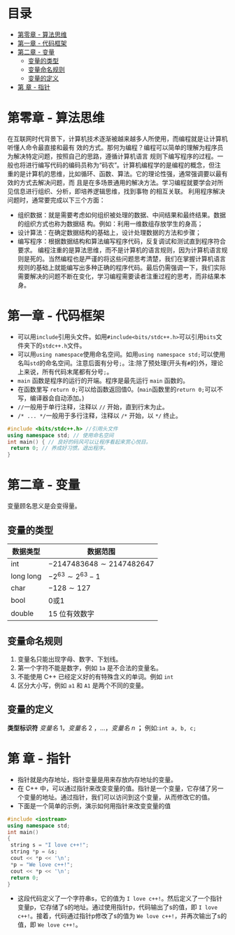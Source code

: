 # 目录

- [第零章 - 算法思维](#第零章---算法思维)
- [第一章 - 代码框架](#第一章---代码框架)
- [第二章 - 变量](#第二章---变量)
  - [变量的类型](#变量的类型)
  - [变量命名规则](#变量命名规则)
  - [变量的定义](#变量的定义)
- [第 章 - 指针](#第-章---指针)

# 第零章 - 算法思维

在互联网时代背景下，计算机技术逐渐被越来越多人所使用，而编程就是让计算机听懂人命令最直接和最有
效的方式。那何为编程？编程可以简单的理解为程序员为解决特定问题，按照自己的思路，遵循计算机语言
规则下编写程序的过程。一般也将进行编写代码的编码员称为“码农”。计算机编程学的是编程的概念，但注
重的是计算机的思维，比如循环、函数、算法。它的理论性强，通常强调要以最有效的方式去解决问题，而
且是在多场景通用的解决方法。学习编程就要学会对所见信息进行组织、分析，即培养逻辑思维，找到事物
的相互关联。
利用程序解决问题时，通常要完成以下三个方面：

- 组织数据：就是需要考虑如何组织被处理的数据、中间结果和最终结果。数据的组织方式也称为数据结
构。例如：利用一维数组存放学生的身高；
- 设计算法：在确定数据结构的基础上，设计处理数据的方法和步骤；
- 编写程序：根据数据结构和算法编写程序代码，反复调试和测试直到程序符合要求。
编程注重的是算法思维，而不是计算机的语言规则，因为计算机语言规则是死的。当然编程也是严谨的将这些问题思考清楚，我们在掌握计算机语言规则的基础上就能编写出多种正确的程序代码。最后仍需强调一下，我们实际需要解决的问题不断在变化，学习编程需要读者注重过程的思考，而非结果本身。

# 第一章 - 代码框架

- 可以用`include`引用头文件。如用`#include<bits/stdc++.h>`可以引用`bits`文件夹下的`stdc++.h`文件。
- 可以用`using namespace`使用命名空间。如用`using namespace std;`可以使用名叫`std`的命名空间。注意后面有分号`;`。注:除了预处理(开头有`#`的)外，理论上来说，所有代码末尾都有分号`;`。
- `main` 函数是程序的运行的开端。程序是最先运行 `main` 函数的。
- 在函数里写 `return 0;`可以给函数返回值0。(`main`函数里的`return 0;`可以不写，编译器会自动添加。)
- `//`一般用于单行注释，注释以 `//` 开始，直到行末为止。
- `/* ... */`一般用于多行注释，注释以 `/*` 开始，以 `*/` 终止。

```cpp
#include <bits/stdc++.h> //引用头文件
using namespace std; // 使用命名空间
int main() { // 良好的码风可以让程序看起来赏心悦目。
 return 0; // 养成好习惯。退出程序。
}
```

# 第二章 - 变量

变量顾名思义是会变得量。

## 变量的类型

| 数据类型  | 数据范围                        |
| --------- | --------------------------   |
| int       | $-2147483648\sim 2147482647$ |
| long long | $-2^{63} \sim 2^{63}-1$      |
| char      | $-128 \sim 127$              |
| bool      | 0或1                         |
| double    | $15$ 位有效数字               |

## 变量命名规则

1. 变量名只能出现字母、数字、下划线。
2. 第一个字符不能是数字，例如 `1a` 是不合法的变量名。
3. 不能使用 C++ 已经定义好的有特殊含义的单词。例如 `int`
4. 区分大小写，例如 `a1` 和 `A1` 是两个不同的变量。

## 变量的定义

**类型标识符** _变量名_ $1$，_变量名_ $2$ ，...，_变量名_ $n$ **；**
例如:`int a, b, c;`

# 第 章 - 指针

- 指针就是内存地址，指针变量是用来存放内存地址的变量。
- 在 C++ 中，可以通过指针来改变变量的值。指针是一个变量，它存储了另一个变量的地址。通过指针，我们可以访问到这个变量，从而修改它的值。
- 下面是一个简单的示例，演示如何用指针来改变变量的值

```cpp
#include <iostream> 
using namespace std;
int main()
{
 string s = "I love c++!";
 string *p = &s;
 cout << *p << '\n';
 *p = "We love c++!";
 cout << *p << '\n';
 return 0;
}
```

- 这段代码定义了一个字符串s，它的值为 `I love c++!`。然后定义了一个指针变量p，它存储了s的地址。通过使用指针p，代码输出了s的值，即 `I love c++!`。接着，代码通过指针p修改了s的值为 `We love c++!`，并再次输出了s的值，即 `We love c++!`。
